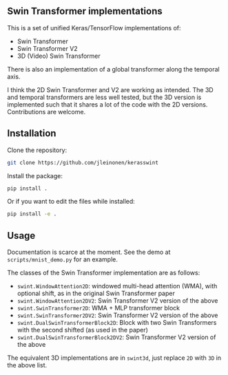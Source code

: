 ## Swin Transformer implementations

This is a set of unified Keras/TensorFlow implementations of:
* Swin Transformer
* Swin Transformer V2
* 3D (Video) Swin Transformer

There is also an implementation of a global transformer along the temporal axis.

I think the 2D Swin Transformer and V2 are working as intended. The 3D and temporal transformers are less well tested, but the 3D version is implemented such that it shares a lot of the code with the 2D versions. Contributions are welcome.

## Installation

Clone the repository:
```bash
git clone https://github.com/jleinonen/kerasswint
```

Install the package:
```bash
pip install .
```
Or if you want to edit the files while installed:
```bash
pip install -e .
```

## Usage

Documentation is scarce at the moment. See the demo at `scripts/mnist_demo.py` for an example.

The classes of the Swin Transformer implementation are as follows:
* `swint.WindowAttention2D`: windowed multi-head attention (WMA), with optional shift, as in the original Swin Transformer paper
* `swint.WindowAttention2DV2`: Swin Transformer V2 version of the above
* `swint.SwinTransformer2D`: WMA + MLP transformer block
* `swint.SwinTransformer2DV2`: Swin Transformer V2 version of the above
* `swint.DualSwinTransformerBlock2D`: Block with two Swin Transformers with the second shifted (as used in the paper)
* `swint.DualSwinTransformerBlock2DV2`: Swin Transformer V2 version of the above

The equivalent 3D implementations are in `swint3d`, just replace `2D` with `3D` in the above list.
